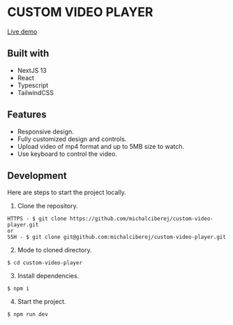 # CUSTOM VIDEO PLAYER

[Live demo](https://custom-video-player-weld.vercel.app/)

## Built with

- NextJS 13
- React
- Typescript
- TailwindCSS

## Features

- Responsive design.
- Fully customized design and controls.
- Upload video of mp4 format and up to 5MB size to watch.
- Use keyboard to control the video.

## Development

Here are steps to start the project locally.

1. Clone the repository.

```
HTTPS - $ git clone https://github.com/michalciberej/custom-video-player.git
or
SSH - $ git clone git@github.com:michalciberej/custom-video-player.git
```

2. Mode to cloned directory.

```
$ cd custom-video-player
```

3. Install dependencies.

```
$ npm i
```

4. Start the project.

```
$ npm run dev
```
